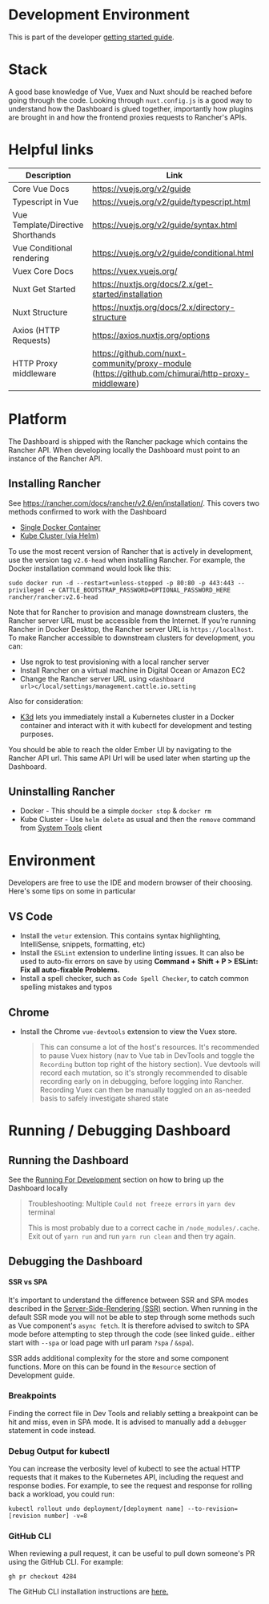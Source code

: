 # Development Environment

This is part of the developer [getting started guide](../../../README.md).

# Stack

A good base knowledge of Vue, Vuex and Nuxt should be reached before going through the code. Looking through `nuxt.config.js` is a good way to understand how the Dashboard is glued together, importantly how plugins are brought in and how the frontend proxies requests to Rancher's APIs.

# Helpful links
Description | Link
-----| ---
Core Vue Docs | https://vuejs.org/v2/guide
Typescript in Vue | https://vuejs.org/v2/guide/typescript.html
Vue Template/Directive Shorthands | https://vuejs.org/v2/guide/syntax.html
Vue Conditional rendering | https://vuejs.org/v2/guide/conditional.html
Vuex Core Docs | https://vuex.vuejs.org/
Nuxt Get Started | https://nuxtjs.org/docs/2.x/get-started/installation
Nuxt Structure | https://nuxtjs.org/docs/2.x/directory-structure
Axios (HTTP Requests) | https://axios.nuxtjs.org/options
HTTP Proxy middleware | https://github.com/nuxt-community/proxy-module (https://github.com/chimurai/http-proxy-middleware)

# Platform

The Dashboard is shipped with the Rancher package which contains the Rancher API. When developing locally the Dashboard must point to an instance of the Rancher API.

## Installing Rancher
See https://rancher.com/docs/rancher/v2.6/en/installation/. This covers two methods confirmed to work with the Dashboard
- [Single Docker Container](https://rancher.com/docs/rancher/v2.6/en/installation/other-installation-methods/single-node-docker/)
- [Kube Cluster (via Helm)](https://rancher.com/docs/rancher/v2.6/en/installation/install-rancher-on-k8s/)

To use the most recent version of Rancher that is actively in development, use the version tag `v2.6-head` when installing Rancher. For example, the Docker installation command would look like this:

```
sudo docker run -d --restart=unless-stopped -p 80:80 -p 443:443 --privileged -e CATTLE_BOOTSTRAP_PASSWORD=OPTIONAL_PASSWORD_HERE rancher/rancher:v2.6-head
```

Note that for Rancher to provision and manage downstream clusters, the Rancher server URL must be accessible from the Internet. If you’re running Rancher in Docker Desktop, the Rancher server URL is `https://localhost`. To make Rancher accessible to downstream clusters for development, you can:

- Use ngrok to test provisioning with a local rancher server
- Install Rancher on a virtual machine in Digital Ocean or Amazon EC2
- Change the Rancher server URL using `<dashboard url>c/local/settings/management.cattle.io.setting`

Also for consideration:
- [K3d](https://k3d.io/v4.4.8/#installation) lets you immediately install a Kubernetes cluster in a Docker container and interact with it with kubectl for development and testing purposes.

You should be able to reach the older Ember UI by navigating to the Rancher API url. This same API Url will be used later when starting up the Dashboard.

## Uninstalling Rancher
- Docker - This should be a simple `docker stop` & `docker rm`
- Kube Cluster -  Use `helm delete` as usual and then the `remove` command from [System Tools](https://rancher.com/docs/rancher/v2.6/en/system-tools/) client 


# Environment

Developers are free to use the IDE and modern browser of their choosing. Here's some tips on some in particular

## VS Code
- Install the `vetur` extension. This contains syntax highlighting, IntelliSense, snippets, formatting, etc)
- Install the `ESLint` extension to underline linting issues. It can also be used to auto-fix errors on save by using **Command + Shift + P > ESLint: Fix all auto-fixable Problems.**
- Install a spell checker, such as `Code Spell Checker`, to catch common spelling mistakes and typos

## Chrome
- Install the Chrome `vue-devtools` extension to view the Vuex store.
  
  > This can consume a lot of the host's resources. It's recommended to pause Vuex history (nav to Vue tab in DevTools and toggle the `Recording` button top right of the history section). Vue devtools will record each mutation, so it's strongly recommended to disable recording early on in debugging, before logging into Rancher. Recording Vuex can then be manually toggled on an as-needed basis to safely investigate shared state

# Running / Debugging Dashboard

## Running the Dashboard

See the [Running For Development](../../../README.md#running-for-development) section on how to bring up the Dashboard locally

> Troubleshooting: Multiple `Could not freeze errors` in `yarn dev` terminal
>
> This is most probably due to a correct cache in `/node_modules/.cache`. Exit out of `yarn run` and run `yarn run clean` and then try again.

## Debugging the Dashboard

#### SSR vs SPA
It's important to understand the difference between SSR and SPA modes described in the [Server-Side-Rendering (SSR)](../../../README.md#server-side-rendering-ssr) section. When running in the default SSR mode you will not be able to step through some methods such as Vue component's `async fetch`. It is therefore advised to switch to SPA mode before attempting to step through the code (see linked guide.. either start with `--spa` or load page with url param `?spa` / `&spa`).

SSR adds additional complexity for the store and some component functions. More on this can be found in the `Resource` section of Development guide.

### Breakpoints
Finding the correct file in Dev Tools and reliably setting a breakpoint can be hit and miss, even in SPA mode. It is advised to manually add a `debugger` statement in code instead. 

### Debug Output for kubectl

You can increase the verbosity level of kubectl to see the actual HTTP requests that it makes to the Kubernetes API, including the request and response bodies. For example, to see the request and response for rolling back a workload, you could run:

```
kubectl rollout undo deployment/[deployment name] --to-revision=[revision number] -v=8
```

### GitHub CLI

When reviewing a pull request, it can be useful to pull down someone's PR using the GitHub CLI. For example:

```
gh pr checkout 4284
```

The GitHub CLI installation instructions are [here.](https://github.com/cli/cli#installation)